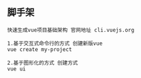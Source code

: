 ## 脚手架
    快速生成vue项目基础架构 官网地址 cli.vuejs.org

    1.基于交互式命令行的方式 创建新版vue
    vue create my-project

    2.基于图形化的方式 创建方式
    vue ui  




